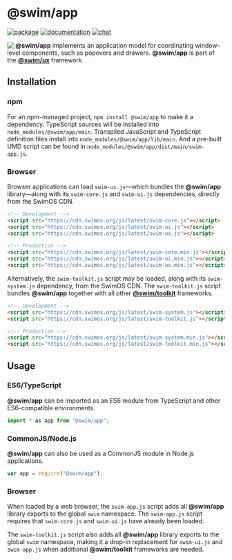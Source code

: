 # @swim/app

[![package](https://img.shields.io/npm/v/@swim/app.svg)](https://www.npmjs.com/package/@swim/app)
[![documentation](https://img.shields.io/badge/doc-TypeDoc-blue.svg)](https://docs.swimos.org/js/latest/modules/_swim_app.html)
[![chat](https://img.shields.io/badge/chat-Gitter-green.svg)](https://gitter.im/swimos/community)

<a href="https://www.swimos.org"><img src="https://docs.swimos.org/readme/marlin-blue.svg" align="left"></a>

**@swim/app** implements an application model for coordinating window-level
components, such as popovers and drawers.  **@swim/app** is part of the
[**@swim/ux**](https://github.com/swimos/swim/tree/master/swim-toolkit-js/swim-ux-js/@swim/ux) framework.

## Installation

### npm

For an npm-managed project, `npm install @swim/app` to make it a dependency.
TypeScript sources will be installed into `node_modules/@swim/app/main`.
Transpiled JavaScript and TypeScript definition files install into
`node_modules/@swim/app/lib/main`.  And a pre-built UMD script can
be found in `node_modules/@swim/app/dist/main/swim-app.js`.

### Browser

Browser applications can load `swim-ux.js`—which bundles the **@swim/app**
library—along with its `swim-core.js` and `swim-ui.js` dependencies, directly
from the SwimOS CDN.

```html
<!-- Development -->
<script src="https://cdn.swimos.org/js/latest/swim-core.js"></script>
<script src="https://cdn.swimos.org/js/latest/swim-ui.js"></script>
<script src="https://cdn.swimos.org/js/latest/swim-ux.js"></script>

<!-- Production -->
<script src="https://cdn.swimos.org/js/latest/swim-core.min.js"></script>
<script src="https://cdn.swimos.org/js/latest/swim-ui.min.js"></script>
<script src="https://cdn.swimos.org/js/latest/swim-ux.min.js"></script>
```

Alternatively, the `swim-toolkit.js` script may be loaded, along with its
`swim-system.js` dependency, from the SwimOS CDN.  The `swim-toolkit.js`
script bundles **@swim/app** together with all other
[**@swim/toolkit**](https://github.com/swimos/swim/tree/master/swim-toolkit-js/@swim/toolkit)
frameworks.

```html
<!-- Development -->
<script src="https://cdn.swimos.org/js/latest/swim-system.js"></script>
<script src="https://cdn.swimos.org/js/latest/swim-toolkit.js"></script>

<!-- Production -->
<script src="https://cdn.swimos.org/js/latest/swim-system.min.js"></script>
<script src="https://cdn.swimos.org/js/latest/swim-toolkit.min.js"></script>
```

## Usage

### ES6/TypeScript

**@swim/app** can be imported as an ES6 module from TypeScript and other
ES6-compatible environments.

```typescript
import * as app from "@swim/app";
```

### CommonJS/Node.js

**@swim/app** can also be used as a CommonJS module in Node.js applications.

```javascript
var app = require("@swim/app");
```

### Browser

When loaded by a web browser, the `swim-app.js` script adds all
**@swim/app** library exports to the global `swim` namespace.
The `swim-app.js` script requires that `swim-core.js` and `swim-ui.js`
have already been loaded.

The `swim-toolkit.js` script also adds all **@swim/app** library
exports to the global `swim` namespace, making it a drop-in replacement for
`swim-ui.js` and `swim-app.js` when additional **@swim/toolkit** frameworks
are needed.
